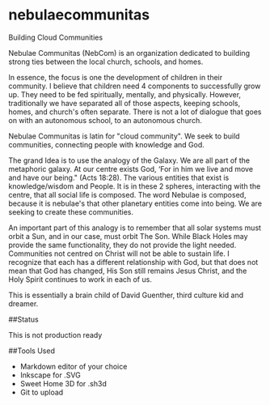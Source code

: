 nebulaecommunitas
=================

Building Cloud Communities

Nebulae Communitas (NebCom) is an organization dedicated to building strong ties between the local church, schools, and homes.

In essence, the focus is one the development of children in their community. I believe that children need 4 components to successfully grow up. They need to be fed spiritually, mentally, and physically. However, traditionally we have separated all of those aspects, keeping schools, homes, and church's often separate. There is not a lot of dialogue that goes on with an autonomous school, to an autonomous church.

Nebulae Communitas is latin for "cloud community". We seek to build communities, connecting people with knowledge and God.

The grand Idea is to use the analogy of the Galaxy. We are all part of the metaphoric galaxy. At our centre exists God, ‘For in him we live and move and have our being." (Acts 18:28). The various entities that exist is knowledge/wisdom and People. It is in these 2 spheres, interacting with the centre, that all social life is composed. The word Nebulae is composed, because it is nebulae's that other planetary entities come into being. We are seeking to create these communities.

An important part of this analogy is to remember that all solar systems must orbit a Sun, and in our case, must orbit The Son. While Black Holes may provide the same functionality, they do not provide the light needed. Communities not centred on Christ will not be able to sustain life. I recognize that each has a different relationship with God, but that does not mean that God has changed, His Son still remains Jesus Christ, and the Holy Spirit continues to work in each of us.

This is essentially a brain child of David Guenther, third culture kid and dreamer.

##Status

This is not production ready

##Tools Used
* Markdown editor of your choice
* Inkscape for .SVG
* Sweet Home 3D for .sh3d
* Git to upload
